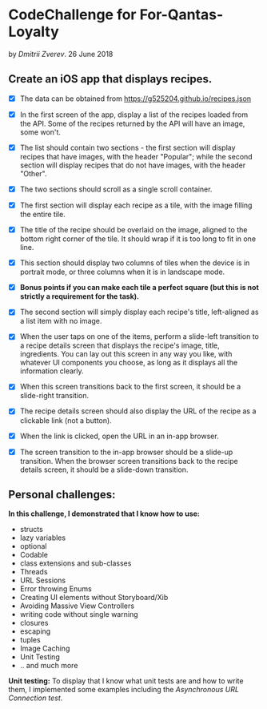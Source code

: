 # CodeChallenge for For-Qantas-Loyalty
by _Dmitrii Zverev_. 26 June 2018

<h2>Create an iOS app that displays recipes.</h2>



- [x] The data can be obtained from https://g525204.github.io/recipes.json

- [x] In the first screen of the app, display a list of the recipes loaded from the API. Some of the recipes returned by the API will have an image, some won't. 

- [x] The list should contain two sections - the first section will display recipes that have images, with the header "Popular"; while the second section will display recipes that do not have images, with the header "Other". 

- [x] The two sections should scroll as a single scroll container.

- [x] The first section will display each recipe as a tile, with the image filling the entire tile. 

- [x] The title of the recipe should be overlaid on the image, aligned to the bottom right corner of the tile. It should wrap if it is too long to fit in one line. 

- [x] This section should display two columns of tiles when the device is in portrait mode, or three columns when it is in landscape mode.

- [x] **Bonus points if you can make each tile a perfect square (but this is not strictly a requirement for the task).**

- [x] The second section will simply display each recipe's title, left-aligned as a list item with no image.

- [x] When the user taps on one of the items, perform a slide-left transition to a recipe details screen that displays the recipe's image, title, ingredients. You can lay out this screen in any way you like, with whatever UI components you choose, as long as it displays all the information clearly. 

- [x] When this screen transitions back to the first screen, it should be a slide-right transition.

- [x] The recipe details screen should also display the URL of the recipe as a clickable link (not a button). 

- [x] When the link is clicked, open the URL in an in-app browser.

- [x] The screen transition to the in-app browser should be a slide-up transition. When the browser screen transitions back to the recipe details screen, it should be a slide-down transition.



<h2>Personal challenges:</h2>

 **In this challenge, I demonstrated that I know how to use:**
 
- structs
- lazy variables
- optional 
- Codable 
- class extensions and sub-classes
- Threads
- URL Sessions
- Error throwing Enums
- Creating UI elements without Storyboard/Xib
- Avoiding Massive View Controllers
- writing code without single warning 
- closures
- escaping
- tuples 
- Image Caching
- Unit Testing
- ..  and much more 

__Unit testing:__
To display that I know what unit tests are and how to write them, I implemented some examples including the _Asynchronous URL Connection test_.

